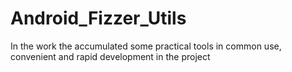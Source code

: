 # Android_Fizzer_Utils
In the work the accumulated some practical tools in common use, convenient and rapid development in the project
